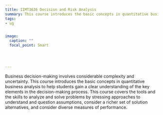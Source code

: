 ```yaml
---
title: IIMT3636 Decision and Risk Analysis
summary: This course introduces the basic concepts in quantitative business analysis to help students gain a clear understanding of the key elements in the decision-making process.
tags:
- ug


image:
  caption: ""
  focal_point: Smart




---
```

Business decision-making involves considerable complexity and uncertainty. This course introduces the basic concepts in quantitative business analysis to help students gain a clear understanding of the key elements in the decision-making process. This course covers the tools and the skills to analyze and solve problems by stressing approaches to understand and question assumptions, consider a richer set of solution alternatives, and consider diverse measures of performance. 
